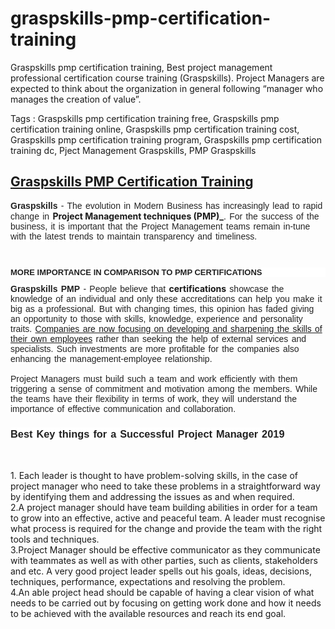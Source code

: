# graspskills-pmp-certification-training
Graspskills pmp certification training, Best project management professional certification course training (Graspskills). Project Managers are expected to think about the organization in general following “manager who manages the creation of value”. 

Tags : Graspskills pmp certification training free,
Graspskills pmp certification training online,
Graspskills pmp certification training cost,
Graspskills pmp certification training program,
Graspskills pmp certification training dc,
Pject Management Graspskills, PMP Graspskills



<div dir="ltr" style="text-align: left;" trbidi="on">
<div dir="ltr" style="text-align: left;" trbidi="on">
<h2 style="text-align: left;">
<a href="https://www.graspskills.com/management-courses/pmp-certification-training-course" target="_blank">Graspskills PMP Certification Training</a></h2>
<div>
<span style="background-color: white; color: #222222; font-family: &quot;montserrat&quot; , sans-serif; word-spacing: 1.4px;"><b>Graspskills</b> - The evolution in Modern Business has increasingly lead to rapid change in&nbsp;</span><strong>Project Management techniques (PMP)_</strong><span style="background-color: white; color: #222222; font-family: &quot;montserrat&quot; , sans-serif; word-spacing: 1.4px;">. For the success of the business, it is important that the Project Management teams remain in-tune with the latest trends to maintain transparency and timeliness.</span></div>
<div>
<span style="background-color: white; color: #222222; font-family: &quot;montserrat&quot; , sans-serif; word-spacing: 1.4px;"><br /></span></div>

<div>
<span style="background-color: white; color: #222222; font-family: &quot;montserrat&quot; , sans-serif; word-spacing: 1.4px;"><br /></span></div>
<div>
<h3 style="background-color: white; clear: both; color: #333333; font-family: Montserrat, sans-serif; font-size: 18px; margin: 10px 0px; text-transform: uppercase;">
<span style="color: #222222;"><span style="font-size: small;">MORE IMPORTANCE IN COMPARISON TO PMP CERTIFICATIONS</span></span></h3>
</div>
<div>
<span style="background-color: white; color: #222222; font-family: &quot;montserrat&quot; , sans-serif; word-spacing: 1.4px;"><b>Graspskills PMP</b> - People believe that&nbsp;</span><strong>certifications</strong><span style="background-color: white; color: #222222; font-family: &quot;montserrat&quot; , sans-serif; word-spacing: 1.4px;">&nbsp;showcase the knowledge of an individual and only these accreditations can help you make it big as a professional. But with changing times, this opinion has faded giving an opportunity to those with skills, knowledge, experience and personality traits. <a href="https://www.graspskills.com/blog/will-project-management-trends-change-2019/" target="_blank">Companies are now focusing on developing and sharpening the skills of their own employees</a> rather than seeking the help of external services and specialists. Such investments are more profitable for the companies also enhancing the management-employee relationship.</span></div>
<div>
<span style="background-color: white; color: #222222; font-family: &quot;montserrat&quot; , sans-serif; word-spacing: 1.4px;"><br /></span></div>
<div>
<span style="background-color: white; color: #222222; font-family: &quot;montserrat&quot; , sans-serif; word-spacing: 1.4px;">Project Managers must build such a team and work efficiently with them triggering a sense of commitment and motivation among the members. While the teams have their flexibility in terms of work, they will understand the importance of effective communication and collaboration.</span></div>
<h3 style="text-align: left;">
<span style="background-color: white; word-spacing: 1.4px;"><span style="color: #222222; font-family: &quot;montserrat&quot; , sans-serif;">Best Key things for a Successful Project Manager 2019</span></span></h3>
<div>
<span style="background-color: white; word-spacing: 1.4px;"><span style="color: #222222; font-family: &quot;montserrat&quot; , sans-serif;"><br /></span></span></div>
<div>
<span style="background-color: white; color: #222222; font-family: &quot;montserrat&quot; , sans-serif; word-spacing: 1.4px;"><br /></span></div>
</div>
1. Each leader is thought to have problem-solving skills, in the case of project manager who need to take these problems in a straightforward way by identifying them and addressing the issues as and when required.</br>
2.A project manager should have team building abilities in order for a team to grow into an effective, active and peaceful team. A leader must recognise what process is required for the change and provide the team with the right tools and techniques.</br>
3.Project Manager should be effective communicator as they communicate with teammates as well as with other parties, such as clients, stakeholders and etc. A very good project leader spells out his goals, ideas, decisions, techniques, performance, expectations and resolving the problem.</br>
4.An able project head should be capable of having a clear vision of what needs to be carried out by focusing on getting work done and how it needs to be achieved with the available resources and reach its end goal.
